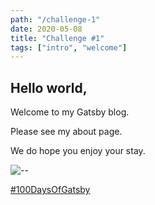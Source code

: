 ```yaml
---
path: "/challenge-1"
date: 2020-05-08
title: "Challenge #1"
tags: ["intro", "welcome"]
---
```


## Hello world,

Welcome to my Gatsby blog.

Please see my about page.

We do hope you enjoy your stay.

![--](https://media.giphy.com/media/5zf2M4HgjjWszLd4a5/giphy.gif)

[#100DaysOfGatsby](https://www.gatsbyjs.org/blog/tags/100-days-of-gatsby)
